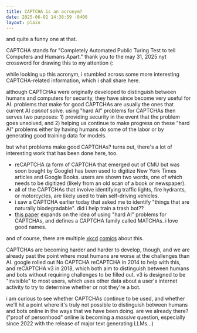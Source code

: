 ```yaml
---
title: CAPTCHA is an acronym? 
date: 2025-06-02 14:38:59 -0400
layout: plain
---
```

and quite a funny one at that.

CAPTCHA stands for "Completely Automated Public Turing Test to tell Computers and Humans Apart." thank you to the may 31, 2025 nyt crossword for drawing this to my attention (:

while looking up this acronym, i stumbled across some more interesting CAPTCHA-related information, which i shall share here.

although CAPTCHAs were originally developed to distinguish between humans and computers for security, they have since become very useful for AI. problems that make for good CAPTCHAs are usually the ones that current AI _cannot_ solve. using "hard AI" problems for CAPTCHAs then serves two purposes: 1) providing security in the event that the problem goes unsolved, and 2) helping us continue to make progress on these "hard AI" problems either by having humans do some of the labor or by generating good training data for models. 

but what problems make good CAPTCHAs? turns out, there's a lot of interesting work that has been done here, too. 

- reCAPTCHA (a form of CAPTCHA that emerged out of CMU but was soon bought by Google) has been used to digitize New York Times articles and Google Books. users are shown two words, one of which needs to be digitized (likely from an old scan of a book or newspaper).
- all of the CAPTCHAs that involve identifying traffic lights, fire hydrants, or motorcycles, are likely used to train self-driving vehicles.
- i saw a CAPTCHA earlier today that asked me to identify "things that are naturally biodegradable". did i help train a trash bot??
- [this paper](https://link.springer.com/content/pdf/10.1007/3-540-39200-9_18.pdf) expands on the idea of using "hard AI" problems for CAPTCHAs, and defines a CAPTCHA family called MATCHAs. i love good names.

and of course, there are multiple [xkcd](https://explainxkcd.com/wiki/index.php/1897:_Self_Driving) [comics](https://explainxkcd.com/wiki/index.php/2604:_Frankenstein_Captcha) about this.

CAPTCHAs are becoming harder and harder to develop, though, and we are already past the point where most humans are worse at the challenges than AI. google rolled out No CAPTCHA reCAPTCHA in 2014 to help with this, and reCAPTCHA v3 in 2018, which both aim to distinguish between humans and bots without requiring challenges to be filled out. v3 is designed to be "invisible" to most users, which uses other data about a user's internet activity to try to determine whether or not they're a bot. 

i am curious to see whether CAPTCHAs continue to be used, and whether we'll hit a point where it's truly not possible to distinguish between humans and bots online in the ways that we have been doing. are we already there? ("proof of personhood" online is becoming a _massive_ question, especially since 2022 with the release of major text generating LLMs...)
